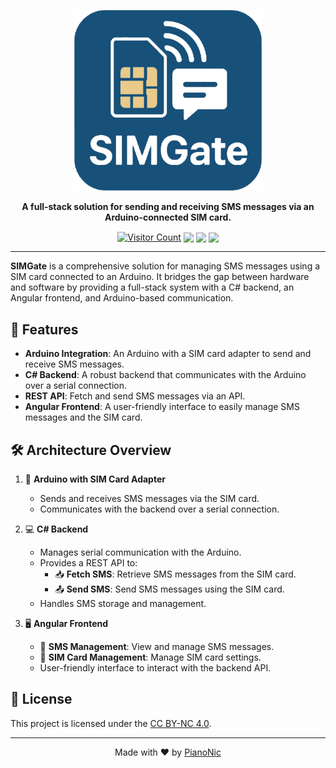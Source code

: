 <p align="center">
  <img src="./Images/Icon.png" alt="SIMGate Logo" width="300"/>
</p>

<p align="center">
  <strong>A full-stack solution for sending and receiving SMS messages via an Arduino-connected SIM card.</strong>
</p>

<p align="center">
  <a href="https://github.com/Pianonic/SIMGate"><img src="https://badgetrack.pianonic.ch/badge?url=Pianonic/SIMGate&label=Visitors&color=175079&style=flat&logo=github" alt="Visitor Count" style="vertical-align: middle;"/></a>
  <a href="https://github.com/Pianonic/SIMGate/blob/main/LICENSE.md"><img src="https://img.shields.io/badge/License-CC%20BY--NC%204.0-175079.svg" style="vertical-align: middle;"/></a>
  <img src="https://img.shields.io/badge/C%23-Backend-175079.svg" style="vertical-align: middle;"/>
  <img src="https://img.shields.io/badge/Angular-Frontend-175079.svg" style="vertical-align: middle;"/>
</p>

---

**SIMGate** is a comprehensive solution for managing SMS messages using a SIM card connected to an Arduino. It bridges the gap between hardware and software by providing a full-stack system with a C# backend, an Angular frontend, and Arduino-based communication. 

## 🚀 Features

- **Arduino Integration**: An Arduino with a SIM card adapter to send and receive SMS messages.
- **C# Backend**: A robust backend that communicates with the Arduino over a serial connection.
- **REST API**: Fetch and send SMS messages via an API.
- **Angular Frontend**: A user-friendly interface to easily manage SMS messages and the SIM card.

## 🛠️ Architecture Overview

1.  🤖 **Arduino with SIM Card Adapter**
    - Sends and receives SMS messages via the SIM card.
    - Communicates with the backend over a serial connection.

2.  💻 **C# Backend**
    - Manages serial communication with the Arduino.
    - Provides a REST API to:
      - 📥 **Fetch SMS**: Retrieve SMS messages from the SIM card.
      - 📤 **Send SMS**: Send SMS messages using the SIM card.
    - Handles SMS storage and management.

3.  🖥️ **Angular Frontend**
    - 📱 **SMS Management**: View and manage SMS messages.
    - 🧾 **SIM Card Management**: Manage SIM card settings.
    - User-friendly interface to interact with the backend API.

## 📜 License
This project is licensed under the [CC BY-NC 4.0](LICENSE.md).

---
<p align="center">Made with ❤️ by <a href="https://github.com/Pianonic">PianoNic</a></p>
